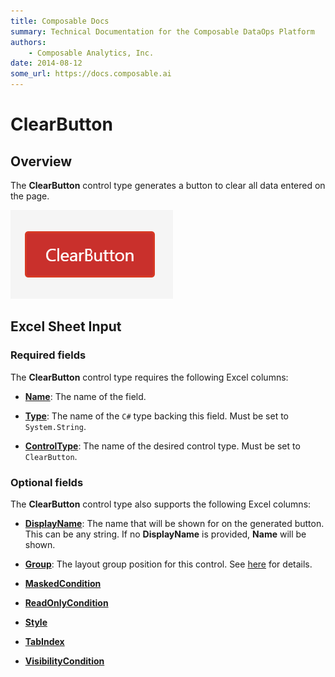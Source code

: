 ```yaml
---
title: Composable Docs
summary: Technical Documentation for the Composable DataOps Platform
authors:
    - Composable Analytics, Inc.
date: 2014-08-12
some_url: https://docs.composable.ai
---
```


# ClearButton

## Overview

The **ClearButton** control type generates a button to clear all data entered on the page.

![ClearButton Control](../img/ClearButton.png)

## Excel Sheet Input

### Required fields

The **ClearButton** control type requires the following Excel columns:

- [**Name**](../06.Setting-Details/Name.md): The name of the field.

- [**Type**](../06.Setting-Details/Type.md): The name of the `C#` type backing this field. Must be set to `System.String`.

- [**ControlType**](../06.Setting-Details/ControlType.md): The name of the desired control type. Must be set to `ClearButton`.

### Optional fields

The **ClearButton** control type also supports the following Excel columns:

- [**DisplayName**](../06.Setting-Details/DisplayName.md): The name that will be shown for on the generated button. This can be any string. If no **DisplayName** is provided, **Name** will be shown.

- [**Group**](../06.Setting-Details/Group.md): The layout group position for this control. See [here](../06.Setting-Details/Group.md) for details.

- [**MaskedCondition**](../06.Setting-Details/MaskedCondition.md)

- [**ReadOnlyCondition**](../06.Setting-Details/ReadOnlyCondition.md)

- [**Style**](../06.Setting-Details/Style.md)

- [**TabIndex**](../06.Setting-Details/TabIndex.md)

- [**VisibilityCondition**](../06.Setting-Details/VisibilityCondition.md)
